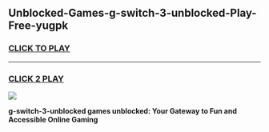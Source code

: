 
## Unblocked-Games-g-switch-3-unblocked-Play-Free-yugpk
<h3>
<a href="https://premium76.site?title=g-switch-3-unblocked&ref=18A1">CLICK TO PLAY</a></h3>
<hr>

<h3>
<a href="https://premium76.site?title=g-switch-3-unblocked&ref=18A1">CLICK 2 PLAY</a>
  
</h3>

<a href="https://premium76.site?title=g-switch-3-unblocked&ref=18A1"><img src="https://clearcache.store/games.png"></a>


**g-switch-3-unblocked games unblocked: Your Gateway to Fun and Accessible Online Gaming**
